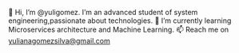 👋 Hi, I’m @yuligomez.
I’m an advanced student of system engineering,passionate about technologies.
🌱 I’m currently learning Microservices architecture and Machine Learning.
📫 Reach me on yulianagomezsilva@gmail.com 
